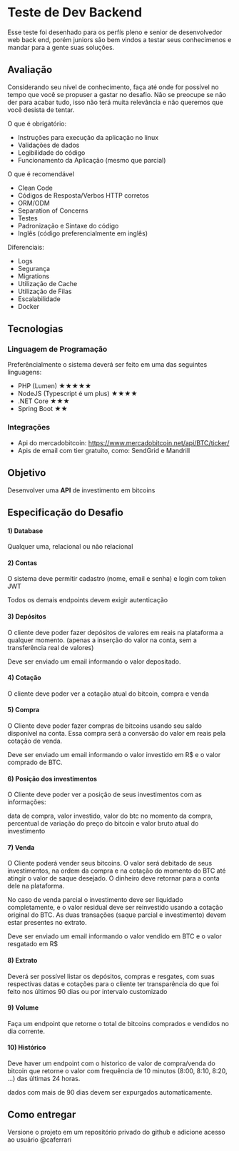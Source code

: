 # Teste de Dev Backend

Esse teste foi desenhado para os perfís pleno e senior de desenvolvedor web back end, porém juniors são bem vindos a testar seus conhecimenos e mandar para a gente suas soluções.

## Avaliação

Considerando seu nível de conhecimento, faça até onde for possível no tempo que você se propuser a gastar no desafio. Não se preocupe se não der para acabar tudo, isso não terá muita relevância e não queremos que você desista de tentar.

O que é obrigatório:

- Instruções para execução da aplicação no linux
- Validações de dados
- Legibilidade do código
- Funcionamento da Aplicação (mesmo que parcial)

O que é recomendável

- Clean Code
- Códigos de Resposta/Verbos HTTP corretos
- ORM/ODM
- Separation of Concerns
- Testes
- Padronização e Sintaxe do código
- Inglês (código preferencialmente em inglês)

Diferenciais:

- Logs
- Segurança
- Migrations
- Utilização de Cache
- Utilização de Filas
- Escalabilidade
- Docker

## Tecnologias

### Linguagem de Programação

Preferêncialmente o sistema deverá ser feito em uma das seguintes linguagens:

- PHP (Lumen) ★★★★★
- NodeJS (Typescript é um plus) ★★★★
- .NET Core ★★★
- Spring Boot ★★

### Integrações

- Api do mercadobitcoin: https://www.mercadobitcoin.net/api/BTC/ticker/
- Apis de email com tier gratuíto, como: SendGrid e Mandrill 

## Objetivo

Desenvolver uma **API** de investimento em bitcoins

## Especificação do Desafio

#### 1) Database

Qualquer uma, relacional ou não relacional

#### 2) Contas

O sistema deve permitir cadastro (nome, email e senha) e login com token JWT

Todos os demais endpoints devem exigir autenticação

#### 3) Depósitos

O cliente deve poder fazer depósitos de valores em reais na plataforma a qualquer momento. (apenas a inserção do valor na conta, sem a transferência real de valores)

Deve ser enviado um email informando o valor depositado.

#### 4) Cotação

O cliente deve poder ver a cotação atual do bitcoin, compra e venda

#### 5) Compra

O Cliente deve poder fazer compras de bitcoins usando seu saldo disponível na conta. Essa compra será a conversão do valor em reais pela cotação de venda.

Deve ser enviado um email informando o valor investido em R$ e o valor comprado de BTC.

#### 6) Posição dos investimentos

O Cliente deve poder ver a posição de seus investimentos com as informações:

data de compra, valor investido, valor do btc no momento da compra, percentual de variação do preço do bitcoin e valor bruto atual do investimento

#### 7) Venda

O Cliente poderá vender seus bitcoins. O valor será debitado de seus investimentos, na ordem da compra e na cotação do momento do BTC até atingir o valor de saque desejado. O dinheiro deve retornar para a conta dele na plataforma.

No caso de venda parcial o investimento deve ser liquidado completamente, e o valor residual deve ser reinvestido usando a cotação original do BTC. As duas transações (saque parcial e investimento) devem estar presentes no extrato.

Deve ser enviado um email informando o valor vendido em BTC e o valor resgatado em R$

#### 8) Extrato

Deverá ser possível listar os depósitos, compras e resgates, com suas respectivas datas e cotações para o cliente ter transparência do que foi feito nos últimos 90 dias ou por intervalo customizado

#### 9) Volume

Faça um endpoint que retorne o total de bitcoins comprados e vendidos no dia corrente.

#### 10) Histórico

Deve haver um endpoint com o historico de valor de compra/venda do bitcoin que retorne o valor com frequência de 10 minutos (8:00, 8:10, 8:20, ...) das últimas 24 horas.

dados com mais de 90 dias devem ser expurgados automaticamente.

## Como entregar

Versione o projeto em um repositório privado do github e adicione acesso ao usuário @caferrari